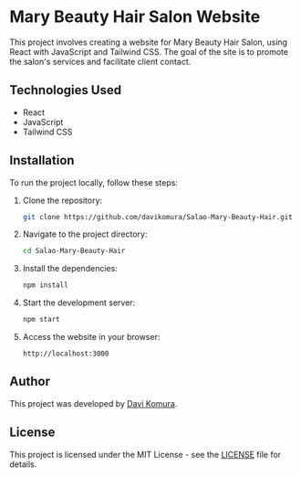 # Mary Beauty Hair Salon Website

This project involves creating a website for Mary Beauty Hair Salon, using React with JavaScript and Tailwind CSS. The goal of the site is to promote the salon's services and facilitate client contact.

## Technologies Used

- React
- JavaScript
- Tailwind CSS

## Installation

To run the project locally, follow these steps:

1. Clone the repository:
   ```sh
   git clone https://github.com/davikomura/Salao-Mary-Beauty-Hair.git
   ```

2. Navigate to the project directory:
   ```sh
   cd Salao-Mary-Beauty-Hair
   ```

3. Install the dependencies:
   ```sh
   npm install
   ```

4. Start the development server:
   ```sh
   npm start
   ```

5. Access the website in your browser:
   ```
   http://localhost:3000
   ```

## Author

This project was developed by [Davi Komura](https://github.com/davikomura).

## License

This project is licensed under the MIT License - see the [LICENSE](LICENSE) file for details.